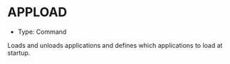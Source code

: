 # APPLOAD

- Type: Command

Loads and unloads applications and defines which applications to load at startup.
